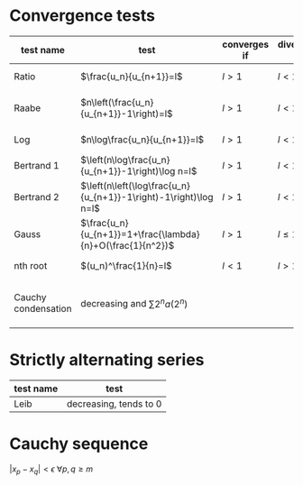 # Convergence tests

|test name|test|converges if|diverges if|fails if|use cases|
|-----|--------|---------------|---------|-------|-------|
|Ratio|$\frac{u_n}{u_{n+1}}=l$|$l>1$|$l<1$|$l=1$|
|Raabe|$n\left(\frac{u_n}{u_{n+1}}-1\right)=l$|$l>1$|$l<1$|$l=1$|not involving $e$|
|Log|$n\log\frac{u_n}{u_{n+1}}=l$|$l>1$|$l<1$|$l=1$|involves $e$|
|Bertrand 1|$\left(n\log\frac{u_n}{u_{n+1}}-1\right)\log n=l$|$l>1$|$l<1$|$l=1$|
|Bertrand 2|$\left(n\left(\log\frac{u_n}{u_{n+1}}-1\right)-1\right)\log n=l$|$l>1$|$l<1$|$l=1$|
|Gauss|$\frac{u_n}{u_{n+1}}=1+\frac{\lambda}{n}+O(\frac{1}{n^2})$|$l>1$|$l\le 1$|NA|
|nth root|$(u_n)^\frac{1}{n}=l$|$l<1$|$l>1$|$l=1$||
|Cauchy condensation|decreasing and $\sum{2^n a(2^n)}$||||converge or diverge together|
# Strictly alternating series
|test name|test|
|----|----|
|Leib|decreasing, tends to 0|

# Cauchy sequence
$|x_p-x_q|<\epsilon\ \forall p,q\ge m$
